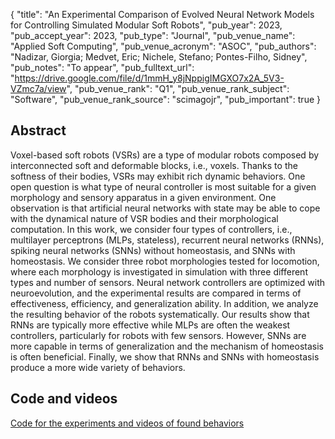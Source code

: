 {
  "title": "An Experimental Comparison of Evolved Neural Network Models for Controlling Simulated Modular Soft Robots",
  "pub_year": 2023,
  "pub_accept_year": 2023,
  "pub_type": "Journal",
  "pub_venue_name": "Applied Soft Computing",
  "pub_venue_acronym": "ASOC",
  "pub_authors": "Nadizar, Giorgia; Medvet, Eric; Nichele, Stefano; Pontes-Filho, Sidney",
  "pub_notes": "To appear",
  "pub_fulltext_url": "https://drive.google.com/file/d/1mmH_y8jNppigIMGXO7x2A_5V3-VZmc7a/view",
  "pub_venue_rank": "Q1",
  "pub_venue_rank_subject": "Software",
  "pub_venue_rank_source": "scimagojr",
  "pub_important": true
}

## Abstract
Voxel-based soft robots (VSRs) are a type of modular robots composed by interconnected soft and deformable blocks, i.e., voxels. Thanks to the softness of their bodies, VSRs may exhibit rich dynamic behaviors. One open question is what type of neural controller is most suitable for a given morphology and sensory apparatus in a given environment. One observation is that artificial neural networks with state may be able to cope with the dynamical nature of VSR bodies and their morphological computation. In this work, we consider four types of controllers, i.e., multilayer perceptrons (MLPs, stateless), recurrent neural networks (RNNs), spiking neural networks (SNNs) without homeostasis, and SNNs with homeostasis. We consider three robot morphologies tested for locomotion, where each morphology is investigated in simulation with three different types and number of sensors. Neural network controllers are optimized with neuroevolution, and the experimental results are compared in terms of effectiveness, efficiency, and generalization ability. In addition, we analyze the resulting behavior of the robots systematically. Our results show that RNNs are typically more effective while MLPs are often the weakest controllers, particularly for robots with few sensors. However, SNNs are more capable in terms of generalization and the mechanism of homeostasis is often beneficial. Finally, we show that RNNs and SNNs with homeostasis produce a more wide variety of behaviors.

## Code and videos
[Code for the experiments and videos of found behaviors](https://giorgia-nadizar.github.io/NeuralModelsVSR/)